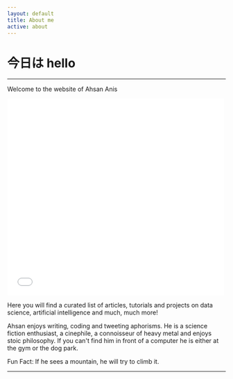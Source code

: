 ```yaml
---
layout: default
title: About me
active: about
---
```


<p><h1>今日は hello</h1></p>

___

Welcome to the website of Ahsan Anis 

<iframe src="//weheartit.com/widget/entry/304059512/" style="width:500px;height:453px" frameborder="0"></iframe>

Here you will find a curated list of articles, tutorials and projects on data science, artificial intelligence and much, much more!

Ahsan enjoys writing, coding and tweeting aphorisms. He is a science fiction enthusiast, a cinephile, a connoisseur of heavy metal and enjoys stoic philosophy. If you can't find him in front of a computer he is either at the gym or the dog park. 

Fun Fact: If he sees a mountain, he will try to climb it.

___




 





